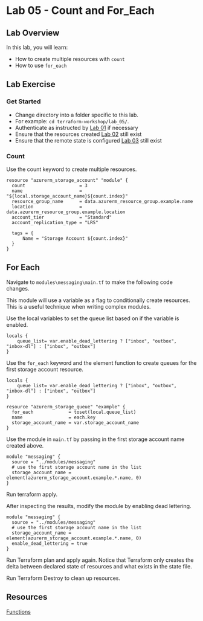 # Lab 05 - Count and For_Each

## Lab Overview

In this lab, you will learn:

* How to create multiple resources with `count`
* How to use `for_each`

## Lab Exercise

### Get Started

* Change directory into a folder specific to this lab.
* For example: `cd terraform-workshop/lab_05/`.
* Authenticate as instructed by [Lab 01]("../../../lab_01/README.md) if necessary
* Ensure that the resources created [Lab 02]("../../../lab_02/README.md) still exist
* Ensure that the remote state is configured [Lab 03]("../../../lab_03/README.md) still exist

### Count

Use the count keyword to create multiple resources.

```hcl
resource "azurerm_storage_account" "module" {
  count                    = 3
  name                     = "${local.storage_account_name}${count.index}"
  resource_group_name      = data.azurerm_resource_group.example.name
  location                 = data.azurerm_resource_group.example.location
  account_tier             = "Standard"
  account_replication_type = "LRS"

  tags = {
      Name = "Storage Account ${count.index}"
  }
}
```

## For Each

Navigate to `modules\messaging\main.tf` to make the following code changes.

This module will use a variable as a flag to conditionally create resources. This is a useful technique when writing complex modules.

Use the local variables to set the queue list based on if the variable is enabled.

```hcl
locals {
    queue_list= var.enable_dead_lettering ? ["inbox", "outbox", "inbox-dl"] : ["inbox", "outbox"]
}
```

Use the `for_each` keyword and the element function to create queues for the first storage account resource.

``` hcl
locals {
    queue_list= var.enable_dead_lettering ? ["inbox", "outbox", "inbox-dl"] : ["inbox", "outbox"]
}

resource "azurerm_storage_queue" "example" {
  for_each             = toset(local.queue_list)
  name                 = each.key
  storage_account_name = var.storage_account_name
}
```

Use the module in `main.tf` by passing in the first storage account name created above.

```hcl
module "messaging" {
  source = "../modules/messaging"
  # use the first storage account name in the list
  storage_account_name = element(azurerm_storage_account.example.*.name, 0)
}
```

Run terraform apply.

After inspecting the results, modify the module by enabling dead lettering.

```hcl
module "messaging" {
  source = "../modules/messaging"
  # use the first storage account name in the list
  storage_account_name = element(azurerm_storage_account.example.*.name, 0)
  enable_dead_lettering = true
}
```

Run Terraform plan and apply again.  Notice that Terraform only creates the delta between declared state of resources and what exists in the state file.

Run Terraform Destroy to clean up resources.

## Resources

[Functions](https://www.terraform.io/docs/configuration/functions.html)